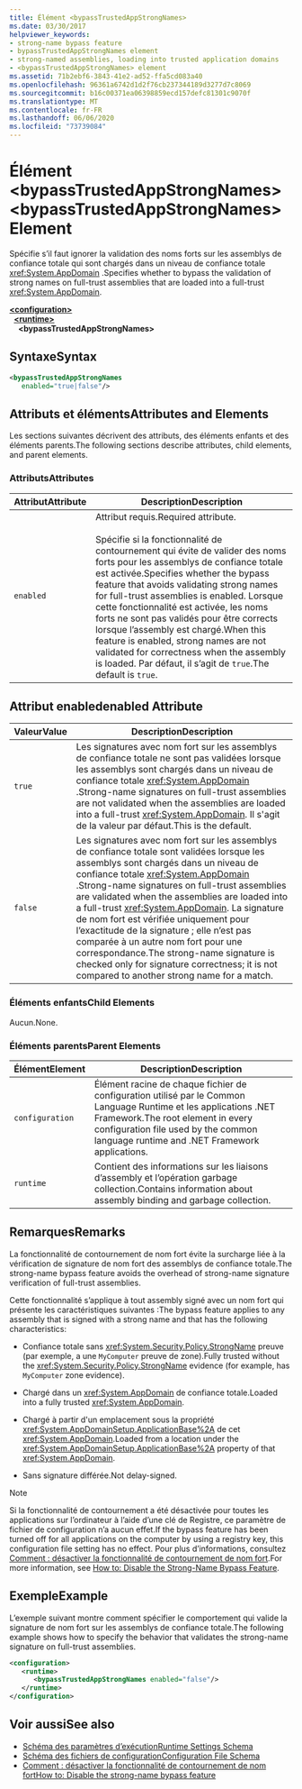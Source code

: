 ```yaml
---
title: Élément <bypassTrustedAppStrongNames>
ms.date: 03/30/2017
helpviewer_keywords:
- strong-name bypass feature
- bypassTrustedAppStrongNames element
- strong-named assemblies, loading into trusted application domains
- <bypassTrustedAppStrongNames> element
ms.assetid: 71b2ebf6-3843-41e2-ad52-ffa5cd083a40
ms.openlocfilehash: 96361a6742d1d2f76cb237344189d3277d7c8069
ms.sourcegitcommit: b16c00371ea06398859ecd157defc81301c9070f
ms.translationtype: MT
ms.contentlocale: fr-FR
ms.lasthandoff: 06/06/2020
ms.locfileid: "73739084"
---
```

# <a name="bypasstrustedappstrongnames-element"></a><span data-ttu-id="6a8f8-102">Élément \<bypassTrustedAppStrongNames></span><span class="sxs-lookup"><span data-stu-id="6a8f8-102">\<bypassTrustedAppStrongNames> Element</span></span>

<span data-ttu-id="6a8f8-103">Spécifie s’il faut ignorer la validation des noms forts sur les assemblys de confiance totale qui sont chargés dans un niveau de confiance totale <xref:System.AppDomain> .</span><span class="sxs-lookup"><span data-stu-id="6a8f8-103">Specifies whether to bypass the validation of strong names on full-trust assemblies that are loaded into a full-trust <xref:System.AppDomain>.</span></span>

[**\<configuration>**](../configuration-element.md)\
&nbsp;&nbsp;[**\<runtime>**](runtime-element.md)\
&nbsp;&nbsp;&nbsp;&nbsp;**\<bypassTrustedAppStrongNames>**

## <a name="syntax"></a><span data-ttu-id="6a8f8-104">Syntaxe</span><span class="sxs-lookup"><span data-stu-id="6a8f8-104">Syntax</span></span>

```xml
<bypassTrustedAppStrongNames
   enabled="true|false"/>
```

## <a name="attributes-and-elements"></a><span data-ttu-id="6a8f8-105">Attributs et éléments</span><span class="sxs-lookup"><span data-stu-id="6a8f8-105">Attributes and Elements</span></span>

<span data-ttu-id="6a8f8-106">Les sections suivantes décrivent des attributs, des éléments enfants et des éléments parents.</span><span class="sxs-lookup"><span data-stu-id="6a8f8-106">The following sections describe attributes, child elements, and parent elements.</span></span>

### <a name="attributes"></a><span data-ttu-id="6a8f8-107">Attributs</span><span class="sxs-lookup"><span data-stu-id="6a8f8-107">Attributes</span></span>

|<span data-ttu-id="6a8f8-108">Attribut</span><span class="sxs-lookup"><span data-stu-id="6a8f8-108">Attribute</span></span>|<span data-ttu-id="6a8f8-109">Description</span><span class="sxs-lookup"><span data-stu-id="6a8f8-109">Description</span></span>|
|---------------|-----------------|
|`enabled`|<span data-ttu-id="6a8f8-110">Attribut requis.</span><span class="sxs-lookup"><span data-stu-id="6a8f8-110">Required attribute.</span></span><br /><br /> <span data-ttu-id="6a8f8-111">Spécifie si la fonctionnalité de contournement qui évite de valider des noms forts pour les assemblys de confiance totale est activée.</span><span class="sxs-lookup"><span data-stu-id="6a8f8-111">Specifies whether the bypass feature that avoids validating strong names for full-trust assemblies is enabled.</span></span> <span data-ttu-id="6a8f8-112">Lorsque cette fonctionnalité est activée, les noms forts ne sont pas validés pour être corrects lorsque l’assembly est chargé.</span><span class="sxs-lookup"><span data-stu-id="6a8f8-112">When this feature is enabled, strong names are not validated for correctness when the assembly is loaded.</span></span> <span data-ttu-id="6a8f8-113">Par défaut, il s’agit de `true`.</span><span class="sxs-lookup"><span data-stu-id="6a8f8-113">The default is `true`.</span></span>|

## <a name="enabled-attribute"></a><span data-ttu-id="6a8f8-114">Attribut enabled</span><span class="sxs-lookup"><span data-stu-id="6a8f8-114">enabled Attribute</span></span>

|<span data-ttu-id="6a8f8-115">Valeur</span><span class="sxs-lookup"><span data-stu-id="6a8f8-115">Value</span></span>|<span data-ttu-id="6a8f8-116">Description</span><span class="sxs-lookup"><span data-stu-id="6a8f8-116">Description</span></span>|
|-----------|-----------------|
|`true`|<span data-ttu-id="6a8f8-117">Les signatures avec nom fort sur les assemblys de confiance totale ne sont pas validées lorsque les assemblys sont chargés dans un niveau de confiance totale <xref:System.AppDomain> .</span><span class="sxs-lookup"><span data-stu-id="6a8f8-117">Strong-name signatures on full-trust assemblies are not validated when the assemblies are loaded into a full-trust <xref:System.AppDomain>.</span></span> <span data-ttu-id="6a8f8-118">Il s'agit de la valeur par défaut.</span><span class="sxs-lookup"><span data-stu-id="6a8f8-118">This is the default.</span></span>|
|`false`|<span data-ttu-id="6a8f8-119">Les signatures avec nom fort sur les assemblys de confiance totale sont validées lorsque les assemblys sont chargés dans un niveau de confiance totale <xref:System.AppDomain> .</span><span class="sxs-lookup"><span data-stu-id="6a8f8-119">Strong-name signatures on full-trust assemblies are validated when the assemblies are loaded into a full-trust <xref:System.AppDomain>.</span></span> <span data-ttu-id="6a8f8-120">La signature de nom fort est vérifiée uniquement pour l’exactitude de la signature ; elle n’est pas comparée à un autre nom fort pour une correspondance.</span><span class="sxs-lookup"><span data-stu-id="6a8f8-120">The strong-name signature is checked only for signature correctness; it is not compared to another strong name for a match.</span></span>|

### <a name="child-elements"></a><span data-ttu-id="6a8f8-121">Éléments enfants</span><span class="sxs-lookup"><span data-stu-id="6a8f8-121">Child Elements</span></span>

<span data-ttu-id="6a8f8-122">Aucun.</span><span class="sxs-lookup"><span data-stu-id="6a8f8-122">None.</span></span>

### <a name="parent-elements"></a><span data-ttu-id="6a8f8-123">Éléments parents</span><span class="sxs-lookup"><span data-stu-id="6a8f8-123">Parent Elements</span></span>

|<span data-ttu-id="6a8f8-124">Élément</span><span class="sxs-lookup"><span data-stu-id="6a8f8-124">Element</span></span>|<span data-ttu-id="6a8f8-125">Description</span><span class="sxs-lookup"><span data-stu-id="6a8f8-125">Description</span></span>|
|-------------|-----------------|
|`configuration`|<span data-ttu-id="6a8f8-126">Élément racine de chaque fichier de configuration utilisé par le Common Language Runtime et les applications .NET Framework.</span><span class="sxs-lookup"><span data-stu-id="6a8f8-126">The root element in every configuration file used by the common language runtime and .NET Framework applications.</span></span>|
|`runtime`|<span data-ttu-id="6a8f8-127">Contient des informations sur les liaisons d’assembly et l’opération garbage collection.</span><span class="sxs-lookup"><span data-stu-id="6a8f8-127">Contains information about assembly binding and garbage collection.</span></span>|

## <a name="remarks"></a><span data-ttu-id="6a8f8-128">Remarques</span><span class="sxs-lookup"><span data-stu-id="6a8f8-128">Remarks</span></span>

<span data-ttu-id="6a8f8-129">La fonctionnalité de contournement de nom fort évite la surcharge liée à la vérification de signature de nom fort des assemblys de confiance totale.</span><span class="sxs-lookup"><span data-stu-id="6a8f8-129">The strong-name bypass feature avoids the overhead of strong-name signature verification of full-trust assemblies.</span></span>

<span data-ttu-id="6a8f8-130">Cette fonctionnalité s’applique à tout assembly signé avec un nom fort qui présente les caractéristiques suivantes :</span><span class="sxs-lookup"><span data-stu-id="6a8f8-130">The bypass feature applies to any assembly that is signed with a strong name and that has the following characteristics:</span></span>

- <span data-ttu-id="6a8f8-131">Confiance totale sans <xref:System.Security.Policy.StrongName> preuve (par exemple, a une `MyComputer` preuve de zone).</span><span class="sxs-lookup"><span data-stu-id="6a8f8-131">Fully trusted without the <xref:System.Security.Policy.StrongName> evidence (for example, has `MyComputer` zone evidence).</span></span>

- <span data-ttu-id="6a8f8-132">Chargé dans un <xref:System.AppDomain> de confiance totale.</span><span class="sxs-lookup"><span data-stu-id="6a8f8-132">Loaded into a fully trusted <xref:System.AppDomain>.</span></span>

- <span data-ttu-id="6a8f8-133">Chargé à partir d'un emplacement sous la propriété <xref:System.AppDomainSetup.ApplicationBase%2A> de cet <xref:System.AppDomain>.</span><span class="sxs-lookup"><span data-stu-id="6a8f8-133">Loaded from a location under the <xref:System.AppDomainSetup.ApplicationBase%2A> property of that <xref:System.AppDomain>.</span></span>

- <span data-ttu-id="6a8f8-134">Sans signature différée.</span><span class="sxs-lookup"><span data-stu-id="6a8f8-134">Not delay-signed.</span></span>

> [!NOTE]
> <span data-ttu-id="6a8f8-135">Si la fonctionnalité de contournement a été désactivée pour toutes les applications sur l’ordinateur à l’aide d’une clé de Registre, ce paramètre de fichier de configuration n’a aucun effet.</span><span class="sxs-lookup"><span data-stu-id="6a8f8-135">If the bypass feature has been turned off for all applications on the computer by using a registry key, this configuration file setting has no effect.</span></span> <span data-ttu-id="6a8f8-136">Pour plus d’informations, consultez [Comment : désactiver la fonctionnalité de contournement de nom fort](../../../../standard/assembly/disable-strong-name-bypass-feature.md).</span><span class="sxs-lookup"><span data-stu-id="6a8f8-136">For more information, see [How to: Disable the Strong-Name Bypass Feature](../../../../standard/assembly/disable-strong-name-bypass-feature.md).</span></span>

## <a name="example"></a><span data-ttu-id="6a8f8-137">Exemple</span><span class="sxs-lookup"><span data-stu-id="6a8f8-137">Example</span></span>

<span data-ttu-id="6a8f8-138">L’exemple suivant montre comment spécifier le comportement qui valide la signature de nom fort sur les assemblys de confiance totale.</span><span class="sxs-lookup"><span data-stu-id="6a8f8-138">The following example shows how to specify the behavior that validates the strong-name signature on full-trust assemblies.</span></span>

```xml
<configuration>
   <runtime>
      <bypassTrustedAppStrongNames enabled="false"/>
   </runtime>
</configuration>
```

## <a name="see-also"></a><span data-ttu-id="6a8f8-139">Voir aussi</span><span class="sxs-lookup"><span data-stu-id="6a8f8-139">See also</span></span>

- [<span data-ttu-id="6a8f8-140">Schéma des paramètres d’exécution</span><span class="sxs-lookup"><span data-stu-id="6a8f8-140">Runtime Settings Schema</span></span>](index.md)
- [<span data-ttu-id="6a8f8-141">Schéma des fichiers de configuration</span><span class="sxs-lookup"><span data-stu-id="6a8f8-141">Configuration File Schema</span></span>](../index.md)
- [<span data-ttu-id="6a8f8-142">Comment : désactiver la fonctionnalité de contournement de nom fort</span><span class="sxs-lookup"><span data-stu-id="6a8f8-142">How to: Disable the strong-name bypass feature</span></span>](../../../../standard/assembly/disable-strong-name-bypass-feature.md)
